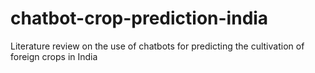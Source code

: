 # chatbot-crop-prediction-india
Literature review on the use of chatbots for predicting the cultivation of foreign crops in India
